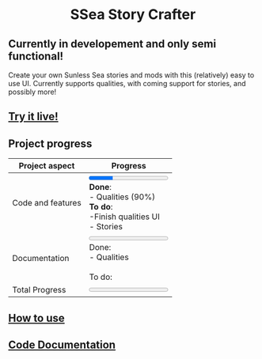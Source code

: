 <h1 align="center">SSea Story Crafter</h1>

## **Currently in developement and only semi functional!**

Create your own Sunless Sea stories and mods with this (relatively) easy to use UI. Currently supports qualities, with
coming support for stories, and possibly more!

## [Try it live!](http://magicjinn.github.io/SSea-Story-Crafter)

## Project progress

|Project aspect|Progress|
|-|-|
|Code and features|<progress value="30" max="100"></progress><br> **Done**:<br> - Qualities (90%)<br>**To do**: <br> -Finish qualities UI <br>- Stories |
|Documentation |<progress value="0" max="100"></progress><br>Done: <br>- Qualities <br><br>To do:|
|Total Progress|<progress value=0 max=100></progress>|

## [How to use](https://github.com/MagicJinn/SSea-Story-Crafter/blob/main/docs/Usage.md)

## [Code Documentation](https://github.com/MagicJinn/SSea-Story-Crafter/blob/main/docs/Documentation.md)
